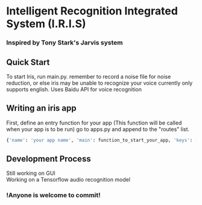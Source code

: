 # Intelligent Recognition Integrated System (I.R.I.S)
### Inspired by Tony Stark's Jarvis system

## Quick Start
To start Iris, run main.py.
remember to record a noise file for noise reduction, or else iris may be unable to recognize your voice
currently only supports english.
Uses Baidu API for voice recognition
## Writing an iris app
First, define an entry function for your app (This function will be called when your app is to be run)
go to apps.py and append to the "routes" list.
``` python
{'name': 'your app name', 'main': function_to_start_your_app, 'keys': [a list of key words that will activate your app]},
```
## Development Process
Still working on GUI  
Working on a Tensorflow audio recognition model  
### !Anyone is welcome to commit!
